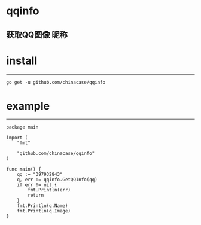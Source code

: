 # qqinfo  
  获取QQ图像 昵称
------
# install
------
```
go get -u github.com/chinacase/qqinfo
```

# example
------
```
package main

import (
	"fmt"

	"github.com/chinacase/qqinfo"
)

func main() {
	qq := "397932843"
	q, err := qqinfo.GetQQInfo(qq)
	if err != nil {
		fmt.Println(err)
		return
	}
	fmt.Println(q.Name)
	fmt.Println(q.Image)
}


```
